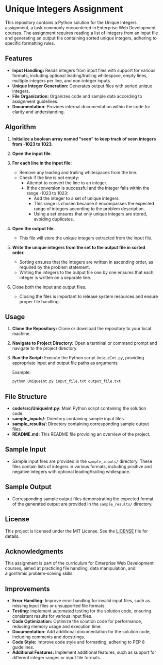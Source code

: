 # Unique Integers Assignment

This repository contains a Python solution for the Unique Integers assignment, a task commonly encountered in Enterprise Web Development courses. The assignment requires reading a list of integers from an input file and generating an output file containing sorted unique integers, adhering to specific formatting rules.

## Features

- **Input Handling:** Reads integers from input files with support for various formats, including optional leading/trailing whitespace, empty lines, multiple integers per line, and non-integer inputs.
- **Unique Integer Generation:** Generates output files with sorted unique integers.
- **File Organization:** Organizes code and sample data according to assignment guidelines.
- **Documentation:** Provides internal documentation within the code for clarity and understanding.

## Algorithm

1. **Initialize a boolean array named "seen" to keep track of seen integers from -1023 to 1023.**

2. **Open the input file.**

3. **For each line in the input file:**
     - Remove any leading and trailing whitespaces from the line.
     - Check if the line is not empty:
          - Attempt to convert the line to an integer.
          - If the conversion is successful and the integer falls within the range -1023 to 1023:
               - Add the integer to a set of unique integers.
               - This range is chosen because it encompasses the expected range of integers according to the problem description.
               - Using a set ensures that only unique integers are stored, avoiding duplicates.

4. **Open the output file.**
     - This file will store the unique integers extracted from the input file.

5. **Write the unique integers from the set to the output file in sorted order.**
     - Sorting ensures that the integers are written in ascending order, as required by the problem statement.
     - Writing the integers to the output file one by one ensures that each integer is written on a separate line.

6. Close both the input and output files.
     - Closing the files is important to release system resources and ensure proper file handling.

## Usage

1. **Clone the Repository:** Clone or download the repository to your local machine.
2. **Navigate to Project Directory:** Open a terminal or command prompt and navigate to the project directory.
3. **Run the Script:** Execute the Python script `UniqueInt.py`, providing appropriate input and output file paths as arguments.

   Example:
   ```bash
   python UniqueInt.py input_file.txt output_file.txt
   ```

## File Structure

- **code/src/UniqueInt.py:** Main Python script containing the solution code.
- **sample_inputs/:** Directory containing sample input files.
- **sample_results/:** Directory containing corresponding sample output files.
- **README.md:** This README file providing an overview of the project.

## Sample Input

- Sample input files are provided in the `sample_inputs/` directory. These files contain lists of integers in various formats, including positive and negative integers with optional leading/trailing whitespace.

## Sample Output

- Corresponding sample output files demonstrating the expected format of the generated output are provided in the `sample_results/` directory.

## License

This project is licensed under the MIT License. See the [LICENSE](LICENSE) file for details.

## Acknowledgments

This assignment is part of the curriculum for Enterprise Web Development courses, aimed at practicing file handling, data manipulation, and algorithmic problem-solving skills.

## Improvements

- **Error Handling:** Improve error handling for invalid input files, such as missing input files or unsupported file formats.
- **Testing:** Implement automated testing for the solution code, ensuring consistent results for various input files.
- **Code Optimization:** Optimize the solution code for performance, reducing memory usage and execution time.
- **Documentation:** Add additional documentation for the solution code, including comments and docstrings.
- **Code Style:** Improve code style and formatting, adhering to PEP 8 guidelines.
- **Additional Features:** Implement additional features, such as support for different integer ranges or input file formats.
